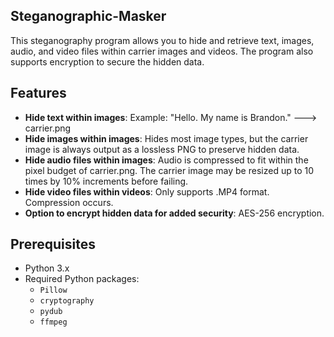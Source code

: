 ## Steganographic-Masker
This steganography program allows you to hide and retrieve text, images, audio, and video files within carrier images and videos. The program also supports encryption to secure the hidden data.

## Features

- **Hide text within images**: Example: "Hello. My name is Brandon." ---> carrier.png
- **Hide images within images**: Hides most image types, but the carrier image is always output as a lossless PNG to preserve hidden data.
- **Hide audio files within images**: Audio is compressed to fit within the pixel budget of carrier.png. The carrier image may be resized up to 10 times by 10% increments before failing.
- **Hide video files within videos**: Only supports .MP4 format. Compression occurs.
- **Option to encrypt hidden data for added security**: AES-256 encryption.

## Prerequisites

- Python 3.x
- Required Python packages:
  - `Pillow`
  - `cryptography`
  - `pydub`
  - `ffmpeg`
